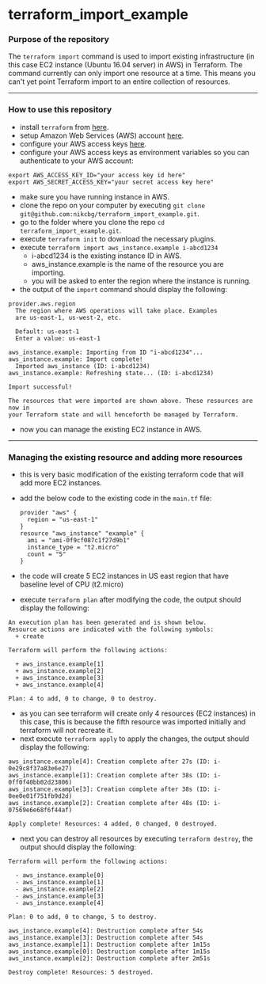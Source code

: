 # terraform_import_example

### Purpose of the repository

The `terraform import` command is used to import existing infrastructure (in this case EC2 instance (Ubuntu 16.04 server) in AWS) in Terraform. The command currently can only import one resource at a time. This means you can't yet point Terraform import to an entire collection of resources.

---------------------------------------------------------------------------------------------------------------------

### How to use this repository

- install `terraform` from [here](https://www.terraform.io/downloads.html).
- setup Amazon Web Services (AWS) account [here](https://aws.amazon.com/).
- configure your AWS access keys [here](https://docs.aws.amazon.com/general/latest/gr/aws-sec-cred-types.html#access-keys-and-secret-access-keys).
- configure your AWS access keys as environment variables so you can authenticate to your AWS account:

```
export AWS_ACCESS_KEY_ID="your access key id here"
export AWS_SECRET_ACCESS_KEY="your secret access key here"
```
- make sure you have running instance in AWS. 
- clone the repo on your computer by executing `git clone git@github.com:nikcbg/terraform_import_example.git`.
- go to the folder where you clone the repo `cd terraform_import_example.git`.
- execute `terraform init` to download the necessary plugins.
- execute `terraform import aws_instance.example i-abcd1234`
  - i-abcd1234 is the existing instance ID in AWS.
  - aws_instance.example is the name of the resource you are importing.
  - you will be asked to enter the region where the instance is running.
- the output of the `import` command should display the following:

```
provider.aws.region
  The region where AWS operations will take place. Examples
  are us-east-1, us-west-2, etc.

  Default: us-east-1
  Enter a value: us-east-1

aws_instance.example: Importing from ID "i-abcd1234"...
aws_instance.example: Import complete!
  Imported aws_instance (ID: i-abcd1234)
aws_instance.example: Refreshing state... (ID: i-abcd1234)

Import successful!

The resources that were imported are shown above. These resources are now in
your Terraform state and will henceforth be managed by Terraform.

```
- now you can manage the existing EC2 instance in AWS.

----------------------------------------------------------------------------------------------------------------------------

### Managing the existing resource and adding more resources

- this is very basic modification of the existing terraform code that will add more EC2 instances.
- add the below code to the existing code in the `main.tf` file:
  ```
  provider "aws" {
    region = "us-east-1"
  }
  resource "aws_instance" "example" {
    ami = "ami-0f9cf087c1f27d9b1"
    instance_type = "t2.micro"
    count = "5"
  }

  ```
  
- the code will create 5 EC2 instances in US east region that have baseline level of CPU (t2.micro)
- execute `terraform plan` after modifying the code, the output should display the following:

```
An execution plan has been generated and is shown below.
Resource actions are indicated with the following symbols:
  + create

Terraform will perform the following actions:

  + aws_instance.example[1]
  + aws_instance.example[2]
  + aws_instance.example[3]
  + aws_instance.example[4]

Plan: 4 to add, 0 to change, 0 to destroy.

```
- as you can see terraform will create only 4 resources (EC2 instances) in this case, this is because the fifth resource was imported initially and terraform will not recreate it.
- next execute `terraform apply` to apply the changes, the output should display the following:

```
aws_instance.example[4]: Creation complete after 27s (ID: i-0e29c8f37a83e6e27)
aws_instance.example[1]: Creation complete after 38s (ID: i-0ff0f40bb02d23806)
aws_instance.example[3]: Creation complete after 38s (ID: i-0ee0e01f751fb9d2d)
aws_instance.example[2]: Creation complete after 48s (ID: i-07569e6e68f6f44af)

Apply complete! Resources: 4 added, 0 changed, 0 destroyed.
```
- next you can destroy all resources by executing `terraform destroy`, the output should display the following:

```
Terraform will perform the following actions:

  - aws_instance.example[0]
  - aws_instance.example[1]
  - aws_instance.example[2]
  - aws_instance.example[3]
  - aws_instance.example[4]

Plan: 0 to add, 0 to change, 5 to destroy.

aws_instance.example[4]: Destruction complete after 54s
aws_instance.example[3]: Destruction complete after 54s
aws_instance.example[1]: Destruction complete after 1m15s
aws_instance.example[0]: Destruction complete after 1m15s
aws_instance.example[2]: Destruction complete after 2m51s

Destroy complete! Resources: 5 destroyed.
```
